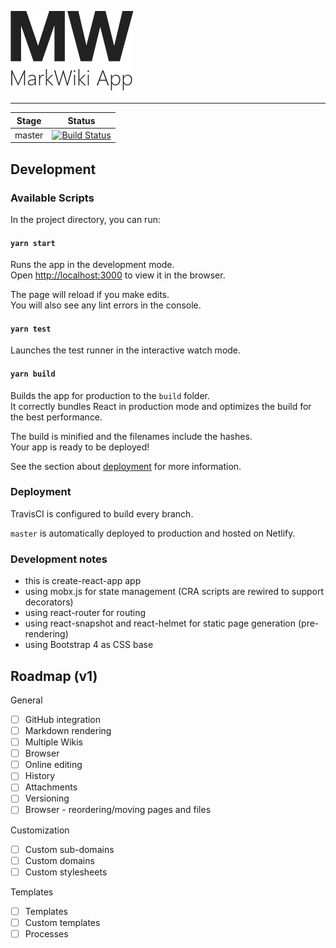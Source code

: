 ![MarkWiki App Logo](/resources/MarkWikiAppLightLogo.png)

---

| Stage  | Status                                                                                                          |
| ------ | --------------------------------------------------------------------------------------------------------------- |
| master | [![Build Status](https://travis-ci.org/MarkWiki/mwapp.svg?branch=master)](https://travis-ci.org/MarkWiki/mwapp) |

## Development

### Available Scripts

In the project directory, you can run:

#### `yarn start`

Runs the app in the development mode.<br>
Open [http://localhost:3000](http://localhost:3000) to view it in the browser.

The page will reload if you make edits.<br>
You will also see any lint errors in the console.

#### `yarn test`

Launches the test runner in the interactive watch mode.<br>

#### `yarn build`

Builds the app for production to the `build` folder.<br>
It correctly bundles React in production mode and optimizes the build for the best performance.

The build is minified and the filenames include the hashes.<br>
Your app is ready to be deployed!

See the section about [deployment](#deployment) for more information.

### Deployment

TravisCI is configured to build every branch.

`master` is automatically deployed to production and hosted on Netlify.

### Development notes

- this is create-react-app app
- using mobx.js for state management (CRA scripts are rewired to support decorators)
- using react-router for routing
- using react-snapshot and react-helmet for static page generation (pre-rendering)
- using Bootstrap 4 as CSS base

## Roadmap (v1)

General

- [ ] GitHub integration
- [ ] Markdown rendering
- [ ] Multiple Wikis
- [ ] Browser
- [ ] Online editing
- [ ] History
- [ ] Attachments
- [ ] Versioning
- [ ] Browser - reordering/moving pages and files

Customization

- [ ] Custom sub-domains
- [ ] Custom domains
- [ ] Custom stylesheets

Templates

- [ ] Templates
- [ ] Custom templates
- [ ] Processes
